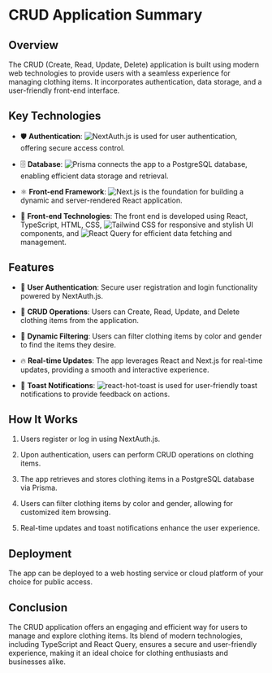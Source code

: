 # CRUD Application Summary

## Overview

The CRUD (Create, Read, Update, Delete) application is built using modern web technologies to provide users with a seamless experience for managing clothing items. It incorporates authentication, data storage, and a user-friendly front-end interface.

## Key Technologies

- 🛡️ **Authentication**: ![NextAuth.js](https://img.shields.io/badge/NextAuth.js-Authentication-000?logo=next-auth.js) is used for user authentication, offering secure access control.

- 🗄️ **Database**: ![Prisma](https://img.shields.io/badge/Prisma-Database%20ORM-000?logo=prisma) connects the app to a PostgreSQL database, enabling efficient data storage and retrieval.

- ⚛️ **Front-end Framework**: ![Next.js](https://img.shields.io/badge/Next.js-React%20Framework-000?logo=next.js) is the foundation for building a dynamic and server-rendered React application.

- 💅 **Front-end Technologies**: The front end is developed using React, TypeScript, HTML, CSS, ![Tailwind CSS](https://img.shields.io/badge/Tailwind%20CSS-Frontend%20Framework-000?logo=tailwind-css) for responsive and stylish UI components, and ![React Query](https://img.shields.io/badge/React%20Query-Data%20Fetching-000?logo=react-query) for efficient data fetching and management.

## Features

- 🚀 **User Authentication**: Secure user registration and login functionality powered by NextAuth.js.

- 📝 **CRUD Operations**: Users can Create, Read, Update, and Delete clothing items from the application.

- 🎯 **Dynamic Filtering**: Users can filter clothing items by color and gender to find the items they desire.

- 🔥 **Real-time Updates**: The app leverages React and Next.js for real-time updates, providing a smooth and interactive experience.

- 📣 **Toast Notifications**: ![react-hot-toast](https://img.shields.io/badge/react--hot--toast-Notifications-000?logo=react-hot-toast) is used for user-friendly toast notifications to provide feedback on actions.

## How It Works

1. Users register or log in using NextAuth.js.

2. Upon authentication, users can perform CRUD operations on clothing items.

3. The app retrieves and stores clothing items in a PostgreSQL database via Prisma.

4. Users can filter clothing items by color and gender, allowing for customized item browsing.

5. Real-time updates and toast notifications enhance the user experience.

## Deployment

The app can be deployed to a web hosting service or cloud platform of your choice for public access.

## Conclusion

The CRUD application offers an engaging and efficient way for users to manage and explore clothing items. Its blend of modern technologies, including TypeScript and React Query, ensures a secure and user-friendly experience, making it an ideal choice for clothing enthusiasts and businesses alike.
